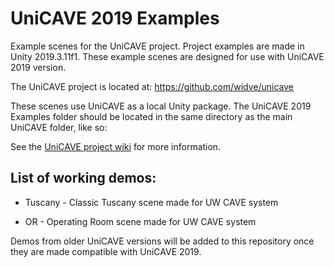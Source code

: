 # UniCAVE 2019 Examples
Example scenes for the UniCAVE project. Project examples are made in Unity 2019.3.11f1. These example scenes are designed for use with UniCAVE 2019 version.

The UniCAVE project is located at:
https://github.com/widve/unicave

These scenes use UniCAVE as a local Unity package. The UniCAVE 2019 Examples folder should be located in the same directory as the main UniCAVE folder, like so:

See the [UniCAVE project wiki](https://github.com/widVE/UniCAVE/wiki/UniCAVE-2019:-Package-Installation) for more information.

## List of working demos:

* Tuscany - Classic Tuscany scene made for UW CAVE system

* OR - Operating Room scene made for UW CAVE system

Demos from older UniCAVE versions will be added to this repository once they are made compatible with UniCAVE 2019.
